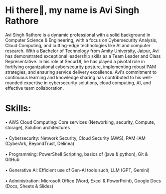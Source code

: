 # Hi there👋, my name is Avi Singh Rathore

Avi Singh Rathore is a dynamic professional with a solid background in Computer Science & Engineering, with a focus on Cybersecurity Analysis, Cloud Computing, and cutting-edge technologies like AI and computer research. With a Bachelor of Technology from Amity University, Jaipur, Avi has demonstrated exceptional leadership skills as a Team Leader and Class Representative. In his role at SecurDI, he has played a pivotal role in fortifying organizational cybersecurity posture, implementing robust PAM strategies, and ensuring service delivery excellence. Avi's commitment to continuous learning and knowledge sharing has contributed to his well-rounded expertise in cybersecurity solutions, cloud computing, AI, and effective team collaboration.

# Skills:
• AWS Cloud Computing: Core services (Networking, security, Compute, storage), Solution architectures <br> <br>
•	Cybersecurity: Network Security, Cloud Security (AWS), PAM-IAM (CyberArk, BeyondTrust, Delinea) <br> <br>
•	Programming: PowerShell Scripting, basics of (java & python), Git & GitHub <br> <br>
•	Generative AI: Efficient use of Gen-AI tools such, LLM (GPT, Gemini) <br> <br>
•	Administration: Microsoft Office (Word, Excel & PowerPoint), Google Docs (Docs, Sheets & Slides) <br> <br>
